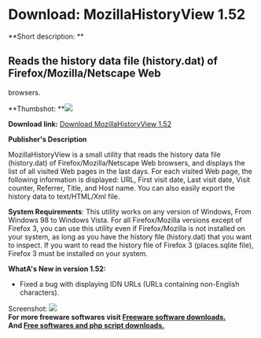 # Download: MozillaHistoryView 1.52

**Short description: **

## Reads the history data file (history.dat) of Firefox/Mozilla/Netscape Web
browsers.

  
**Thumbshot: **![](http://www.freewarefiles.com/screenshot/mozillahistoryview_md.gif)   
  
**Download link:** [Download MozillaHistoryView 1.52](http://freesoftwares.boysofts.com/MozillaHistoryView_program_41315.html)  
  

**Publisher's Description**  
  

MozillaHistoryView is a small utility that reads the history data file
(history.dat) of Firefox/Mozilla/Netscape Web browsers, and displays the list
of all visited Web pages in the last days. For each visited Web page, the
following information is displayed: URL, First visit date, Last visit date,
Visit counter, Referrer, Title, and Host name. You can also easily export the
history data to text/HTML/Xml file.

**System Requirements**: This utility works on any version of Windows, From Windows 98 to Windows Vista. For all Firefox/Mozilla versions except of Firefox 3, you can use this utility even if Firefox/Mozilla is not installed on your system, as long as you have the history file (history.dat) that you want to inspect. If you want to read the history file of Firefox 3 (places.sqlite file), Firefox 3 must be installed on your system.

**WhatA's New in version 1.52:**

  * Fixed a bug with displaying IDN URLs (URLs containing non-English characters). 

  
  
Screenshot:
![](http://www.freewarefiles.com/screenshot/mozillahistoryview.gif)  
**For more freeware softwares visit [Freeware software downloads.](http://freesoftwares.boysofts.com/)**   
**And [Free softwares and php script downloads.](http://www.boysofts.com/)**

